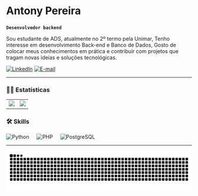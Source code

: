  # Antony Pereira
 **`Desenvolvedor backend`**
 <div>
  <p aling="center"> Sou estudante de ADS, atualmente no 2º termo pela Unimar, Tenho interesse em desenvolvimento Back-end e Banco de Dados, Gosto de colocar meus conhecimentos em prática e contribuir com projetos que tragam novas ideias e soluções tecnológicas.</p>
</div>

[![LinkedIn](https://img.shields.io/badge/-LinkedIn-000?style=for-the-badge&logo=linkedin&logoColor=FF00F6&color:FFF)]()
[![E-mail](https://img.shields.io/badge/-Email-000?style=for-the-badge&logo=microsoft-outlook&logoColor=FF00F6&color:FFF)]()

---

### 👨‍💻 Estatísticas
<div align="left">
 <table> 
  <tr>
   <td>
     <a href="https://github.com/AntonyCode101">
     <img src="https://github-readme-stats.vercel.app/api?username=AntonyCode101&show_icons=true&theme=dark&include_all_commits=false&locale=pt-br"/>
     </a>
   </td>
   <td>
    <a href="https://github.com/AntonyCode101">
     <img src="https://github-readme-stats.vercel.app/api/top-langs/?username=AntonyCode101&theme=dark&layout=compact&custom_title=Tecnologias&langs_count=9"/>
    </a>
   </td>
  </tr>
 </table>
</div>

###

### 🛠️ Skills
<div align="left">
 <img src="https://cdn.jsdelivr.net/gh/devicons/devicon@latest/icons/python/python-original.svg" height="30" alt="Python"/>
 <img width="12" />
 <img src="https://cdn.jsdelivr.net/gh/devicons/devicon@latest/icons/php/php-original.svg" height="30" alt="PHP" />
 <img width="12" />
 <img src="https://cdn.jsdelivr.net/gh/devicons/devicon@latest/icons/postgresql/postgresql-original.svg" height="30" alt="PostgreSQL" />
 <img width="12" />
</div>

---

 <picture align="center">
   <source media="(prefers-color-scheme: dark)" srcset="https://raw.githubusercontent.com/AntonyCode101/AntonyCode101/output/github-contribution-grid-snake-dark.svg">
   <source media="(prefers-color-scheme: light)" srcset="https://raw.githubusercontent.com/AntonyCode101/AntonyCode101/output/github-contribution-grid-snake-dark.svg">
   <img align="center" alt="github contribution grid snake animation" src="https://raw.githubusercontent.com/AntonyCode101/AntonyCode101/output/github-contribution-grid-snake.svg">
 </picture>

